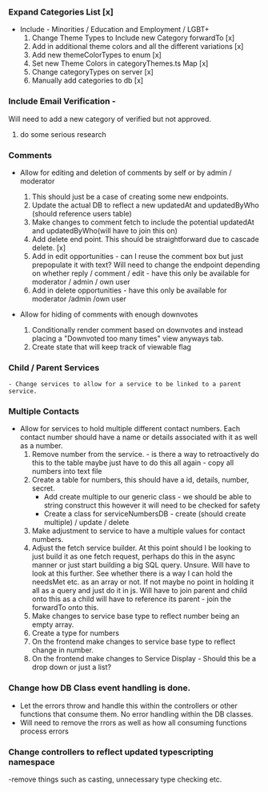 ### Expand Categories List [x]

- Include - Minorities / Education and Employment / LGBT+
  1. Change Theme Types to Include new Category forwardTo [x]
  2. Add in additional theme colors and all the different variations [x]
  3. Add new themeColorTypes to enum [x]
  4. Set new Theme Colors in categoryThemes.ts Map [x]
  5. Change categoryTypes on server [x]
  6. Manually add categories to db [x]

### Include Email Verification -

Will need to add a new category of verified but not approved.

1. do some serious research

### Comments

- Allow for editing and deletion of comments by self or by admin / moderator

  1. This should just be a case of creating some new endpoints.
  2. Update the actual DB to reflect a new updatedAt and updatedByWho (should reference users table)
  3. Make changes to comment fetch to include the potential updatedAt and updatedByWho(will have to join this on)
  4. Add delete end point. This should be straightforward due to cascade delete. [x]
  5. Add in edit opportunities - can I reuse the comment box but just prepopulate it with text? Will need to change the endpoint depending on whether reply / comment / edit - have this only be available for moderator / admin / own user
  6. Add in delete opportunities - have this only be available for moderator /admin /own user

- Allow for hiding of comments with enough downvotes
  1. Conditionally render comment based on downvotes and instead placing a "Downvoted too many times" view anyways tab.
  2. Create state that will keep track of viewable flag

### Child / Parent Services

    - Change services to allow for a service to be linked to a parent service.

### Multiple Contacts

- Allow for services to hold multiple different contact numbers. Each contact number should have a name or details associated with it as well as a number.
  1. Remove number from the service. - is there a way to retroactively do this to the table maybe just have to do this all again - copy all numbers into text file
  2. Create a table for numbers, this should have a id, details, number, secret.
     - Add create multiple to our generic class - we should be able to string construct this however it will need to be checked for safety
     - Create a class for serviceNumbersDB - create (should create multiple) / update / delete
  3. Make adjustment to service to have a multiple values for contact numbers.
  4. Adjust the fetch service builder. At this point should I be looking to just build it as one fetch request, perhaps do this in the async manner or just start building a big SQL query. Unsure. Will have to look at this further. See whether there is a way I can hold the needsMet etc. as an array or not. If not maybe no point in holding it all as a query and just do it in js. Will have to join parent and child onto this as a child will have to reference its parent - join the forwardTo onto this.
  5. Make changes to service base type to reflect number being an empty array.
  6. Create a type for numbers
  7. On the frontend make changes to service base type to reflect change in number.
  8. On the frontend make changes to Service Display - Should this be a drop down or just a list?

### Change how DB Class event handling is done.

- Let the errors throw and handle this within the controllers or other functions that consume them. No error handling within the DB classes.
- Will need to remove the rrors as well as how all consuming functions process errors

### Change controllers to reflect updated typescripting namespace

-remove things such as casting, unnecessary type checking etc.
